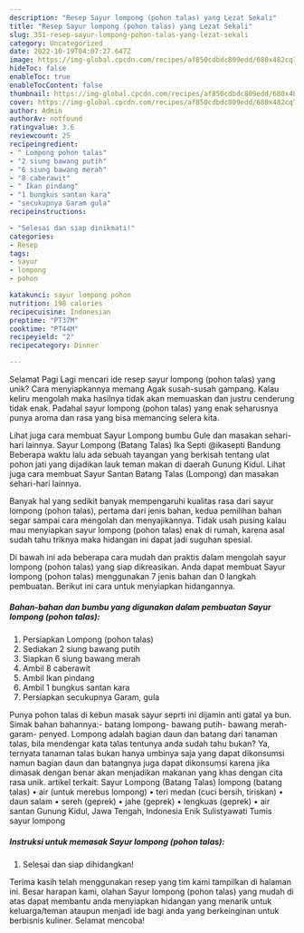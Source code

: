 ```yaml
---
description: "Resep Sayur lompong (pohon talas) yang Lezat Sekali"
title: "Resep Sayur lompong (pohon talas) yang Lezat Sekali"
slug: 351-resep-sayur-lompong-pohon-talas-yang-lezat-sekali
category: Uncategorized
date: 2022-10-19T04:07:27.647Z
image: https://img-global.cpcdn.com/recipes/af850cdbdc809edd/680x482cq70/sayur-lompong-pohon-talas-foto-resep-utama.jpg
hideToc: false
enableToc: true
enableTocContent: false
thumbnail: https://img-global.cpcdn.com/recipes/af850cdbdc809edd/680x482cq70/sayur-lompong-pohon-talas-foto-resep-utama.jpg
cover: https://img-global.cpcdn.com/recipes/af850cdbdc809edd/680x482cq70/sayur-lompong-pohon-talas-foto-resep-utama.jpg
author: Admin
authorAv: notfound
ratingvalue: 3.6
reviewcount: 25
recipeingredient:
- " Lompong pohon talas"
- "2 siung bawang putih"
- "6 siung bawang merah"
- "8 caberawit"
- " Ikan pindang"
- "1 bungkus santan kara"
- "secukupnya Garam gula"
recipeinstructions:

- "Selesai dan siap dinikmati!"
categories:
- Resep
tags:
- sayur
- lompong
- pohon

katakunci: sayur lompong pohon 
nutrition: 198 calories
recipecuisine: Indonesian
preptime: "PT37M"
cooktime: "PT44M"
recipeyield: "2"
recipecategory: Dinner

---
```



Selamat Pagi Lagi mencari ide resep sayur lompong (pohon talas) yang unik? Cara menyiapkannya memang Agak susah-susah gampang. Kalau keliru mengolah maka hasilnya tidak akan memuaskan dan justru cenderung tidak enak. Padahal sayur lompong (pohon talas) yang enak seharusnya punya aroma dan rasa yang bisa memancing selera kita.


Lihat juga cara membuat Sayur Lompong bumbu Gule dan masakan sehari-hari lainnya. Sayur Lompong (Batang Talas) Ika Septi @ikasepti Bandung Beberapa waktu lalu ada sebuah tayangan yang berkisah tentang ulat pohon jati yang dijadikan lauk teman makan di daerah Gunung Kidul. Lihat juga cara membuat Sayur Santan Batang Talas (Lompong) dan masakan sehari-hari lainnya.

Banyak hal yang sedikit banyak mempengaruhi kualitas rasa dari sayur lompong (pohon talas), pertama dari jenis bahan, kedua pemilihan bahan segar sampai cara mengolah dan menyajikannya. Tidak usah pusing kalau mau menyiapkan sayur lompong (pohon talas) enak di rumah, karena asal sudah tahu triknya maka hidangan ini dapat jadi suguhan spesial.


Di bawah ini ada beberapa cara mudah dan praktis dalam mengolah sayur lompong (pohon talas) yang siap dikreasikan. Anda dapat membuat Sayur lompong (pohon talas) menggunakan 7 jenis bahan dan 0 langkah pembuatan. Berikut ini cara untuk menyiapkan hidangannya.

<!--inarticleads1-->

##### Bahan-bahan dan bumbu yang digunakan dalam pembuatan Sayur lompong (pohon talas):

1. Persiapkan  Lompong (pohon talas)
1. Sediakan 2 siung bawang putih
1. Siapkan 6 siung bawang merah
1. Ambil 8 caberawit
1. Ambil  Ikan pindang
1. Ambil 1 bungkus santan kara
1. Persiapkan secukupnya Garam, gula


Punya pohon talas di kebun masak sayur seprti ini dijamin anti gatal ya bun. Simak bahan bahannya:- batang lompong- bawang putih- bawang merah- garam- penyed. Lompong adalah bagian daun dan batang dari tanaman talas, bila mendengar kata talas tentunya anda sudah tahu bukan? Ya, ternyata tanaman talas bukan hanya umbinya saja yang dapat dikonsumsi namun bagian daun dan batangnya juga dapat dikonsumsi karena jika dimasak dengan benar akan menjadikan makanan yang khas dengan cita rasa unik. artikel terkait: Sayur Lompong (Batang Talas) lompong (batang talas) • air (untuk merebus lompong) • teri medan (cuci bersih, tiriskan) • daun salam • sereh (geprek) • jahe (geprek) • lengkuas (geprek) • air santan Gunung Kidul, Jawa Tengah, Indonesia Enik Sulistyawati Tumis sayur lompong 

<!--inarticleads2-->

##### Instruksi untuk memasak Sayur lompong (pohon talas):


1. Selesai dan siap dihidangkan!



Terima kasih telah menggunakan resep yang tim kami tampilkan di halaman ini. Besar harapan kami, olahan Sayur lompong (pohon talas) yang mudah di atas dapat membantu anda menyiapkan hidangan yang menarik untuk keluarga/teman ataupun menjadi ide bagi anda yang berkeinginan untuk berbisnis kuliner. Selamat mencoba!
